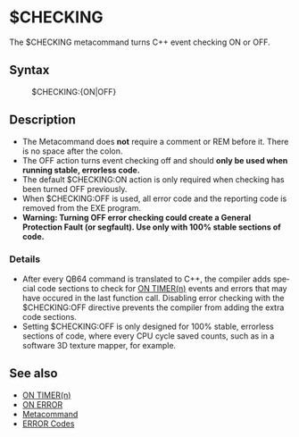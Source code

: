 <style>pre.codeide, pre.outputfixed, .outputcrt0 { background-color: #000 !important; color: #FFF !important; }</style><!DOCTYPE html>
<html class="client-nojs" dir="ltr" lang="en">
<head>
<title>$CHECKING - QB64 Phoenix Edition Wiki</title>
</head>
<body class="mediawiki ltr sitedir-ltr mw-hide-empty-elt ns-0 ns-subject page-_CHECKING rootpage-_CHECKING skin-vector action-view skin-vector-legacy vector-feature-language-in-header-enabled vector-feature-language-in-main-page-header-disabled vector-feature-language-alert-in-sidebar-disabled vector-feature-sticky-header-disabled vector-feature-sticky-header-edit-disabled vector-feature-table-of-contents-disabled vector-feature-visual-enhancement-next-disabled">
<div class="mw-body" id="content" role="main">
<a id="top"></a>
<h1 class="firstHeading mw-first-heading" id="firstHeading"><span class="mw-page-title-main">$CHECKING</span></h1>
<div class="vector-body" id="bodyContent">
<div class="mw-body-content mw-content-ltr" dir="ltr" id="mw-content-text" lang="en"><div class="mw-parser-output"><p>The <a class="mw-selflink selflink">$CHECKING</a> metacommand turns C++ event checking ON or OFF.
</p>
<h2><span class="mw-headline" id="Syntax">Syntax</span></h2>
<dl><dd><a class="mw-selflink selflink">$CHECKING</a>:{ON|OFF}</dd></dl>
<p>
</p>
<h2><span class="mw-headline" id="Description">Description</span></h2>
<ul><li>The Metacommand does <b>not</b> require a comment or REM before it. There is no space after the colon.</li>
<li>The OFF action turns event checking off and should <b>only be used when running stable, errorless code.</b></li>
<li>The default <a class="mw-selflink selflink">$CHECKING</a>:ON action is only required when checking has been turned OFF previously.</li>
<li>When <a class="mw-selflink selflink">$CHECKING</a>:OFF is used, all error code and the reporting code is removed from the EXE program.</li>
<li><b>Warning: Turning OFF error checking could create a General Protection Fault (or segfault). Use only with 100% stable sections of code.</b></li></ul>
<h3><span class="mw-headline" id="Details">Details</span></h3>
<ul><li>After every QB64 command is translated to C++, the compiler adds special code sections to check for <a href="ON_TIMER(n)" title="ON TIMER(n)">ON TIMER(n)</a> events and errors that may have occured in the last function call. Disabling error checking with the <a class="mw-selflink selflink">$CHECKING</a>:OFF directive prevents the compiler from adding the extra code sections.</li>
<li>Setting <a class="mw-selflink selflink">$CHECKING</a>:OFF is only designed for 100% stable, errorless sections of code, where every CPU cycle saved counts, such as in a software 3D texture mapper, for example.</li></ul>
<p>
</p>
<h2><span class="mw-headline" id="See_also">See also</span></h2>
<ul><li><a href="ON_TIMER(n)" title="ON TIMER(n)">ON TIMER(n)</a></li>
<li><a href="ON_ERROR" title="ON ERROR">ON ERROR</a></li>
<li><a href="Metacommand" title="Metacommand">Metacommand</a></li>
<li><a href="ERROR_Codes" title="ERROR Codes">ERROR Codes</a></li></ul>
<p>
</p>
<!-- 
NewPP limit report
Cached time: 20240715045312
Cache expiry: 86400
Reduced expiry: false
Complications: [show‐toc]
CPU time usage: 0.017 seconds
Real time usage: 0.022 seconds
Preprocessor visited node count: 22/1000000
Post‐expand include size: 545/2097152 bytes
Template argument size: 0/2097152 bytes
Highest expansion depth: 3/100
Expensive parser function count: 0/100
Unstrip recursion depth: 0/20
Unstrip post‐expand size: 0/5000000 bytes
-->
<!--
Transclusion expansion time report (%,ms,calls,template)
100.00%   10.265      1 -total
 28.91%    2.968      1 Template:PageSyntax
 24.17%    2.481      1 Template:PageDescription
 23.68%    2.431      1 Template:PageNavigation
 19.51%    2.003      1 Template:PageSeeAlso
-->
<!-- Saved in parser cache with key qb64pnix_mw19894-mwmb_:pcache:idhash:82-0!canonical and timestamp 20240715045312 and revision id 8027.
 -->
</div>
</div>
</div>
</div>
</body>
</html>